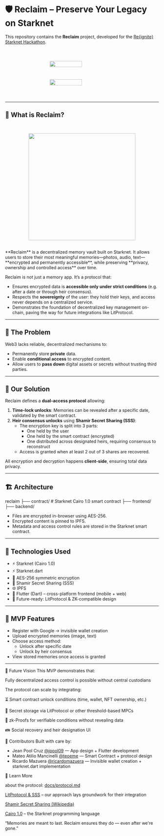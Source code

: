 # 🛡️ Reclaim – Preserve Your Legacy on Starknet

This repository contains the **Reclaim** project, developed for the [Re{ignite} Starknet Hackathon](https://hackathon.starknet.org).

<div style="display:flex; flex-direction:column; row-gap:40px; align-items:center; padding:40px">
<img src='./assets/Starknet-logo.png' width='50%' />
<img src='https://cdn.prod.website-files.com/67fd133ddb82322a63a09d4b/67fd17f25d83ce882f306427_hackathon-logo.svg'  width='50%'/>
</div>

[logo1]: https://cdn.prod.website-files.com/67fd133ddb82322a63a09d4b/67fd17f25d83ce882f306427_hackathon-logo.svg
[logo2]: ./assets/Starknet-logo.png
[logo3]: ./assets/reclaim-logo.jpg
[hackathon-link]: https://hackathon.starknet.org
[starknet-link]: https://starknet.io

---

## 🌱 What is Reclaim?
<div style="display:grid; place-content:center; padding:30px">
<img src="./assets/reclaim-logo.jpg" width="350" >
</div>
**Reclaim** is a decentralized memory vault built on Starknet. It allows users to store their most meaningful memories—photos, audio, text—**encrypted and permanently accessible**, while preserving **privacy, ownership and controlled access** over time.

Reclaim is not just a memory app. It’s a protocol that:
- Ensures encrypted data is **accessible only under strict conditions** (e.g. after a date or through heir consensus).
- Respects the **sovereignty** of the user: they hold their keys, and access never depends on a centralized service.
- Demonstrates the foundation of decentralized key management on-chain, paving the way for future integrations like LitProtocol.
---

## 🧩 The Problem

Web3 lacks reliable, decentralized mechanisms to:
- Permanently store **private** data.
- Enable **conditional access** to encrypted content.
- Allow users to **pass down** digital assets or secrets without trusting third parties.

---

## 🧪 Our Solution

Reclaim defines a **dual-access protocol** allowing:

1. **Time-lock unlocks**: Memories can be revealed after a specific date, validated by the smart contract.
2. **Heir consensus unlocks** using **Shamir Secret Sharing (SSS)**:
   - The encryption key is split into 3 parts:
     - One held by the user
     - One held by the smart contract (encrypted)
     - One distributed across designated heirs, requiring consensus to reconstruct
   - Access is granted when at least 2 out of 3 shares are recovered.

All encryption and decryption happens **client-side**, ensuring total data privacy.

---

## 🏗️ Architecture

reclaim
├── contract/ # Starknet Cairo 1.0 smart contract
├── frontend/ 
├── backend/ 


- Files are encrypted in-browser using AES-256.
- Encrypted content is pinned to IPFS.
- Metadata and access control rules are stored in the Starknet smart contract.

---

## 🧠 Technologies Used

- ⚡ Starknet (Cairo 1.0)
- ⚡ Starknet.dart
- 🔐 AES-256 symmetric encryption
- 🧩 Shamir Secret Sharing (SSS)
- 🌐 IPFS
- 📱 Flutter (Dart) – cross-platform frontend (mobile + web)
- 🧠 Future-ready: LitProtocol & ZK-compatible design

---

## 🚀 MVP Features

- Register with Google → invisible wallet creation
- Upload encrypted memories (image, text)
- Choose access method:
  - Unlock after specific date
  - Unlock by heir consensus
- View stored memories once access is granted

---

🔮 Future Vision
This MVP demonstrates that:

Fully decentralized access control is possible without central custodians

The protocol can scale by integrating:

⏳ Smart contract unlock conditions (time, wallet, NFT ownership, etc.)

🔐 Secret storage via LitProtocol or other threshold-based MPCs

🧠 zk-Proofs for verifiable conditions without revealing data

👪 Social recovery and heir designation UI

🤝 Contributors
Built with care by:

- Jean Pool Cruz [@jpool09](https://github.com/jpool09) — App design + Flutter development
- Mateo Atilio Mancinelli [@teoeme](https://github.com/teoeme) — Smart Contract + protocol design
- Ricardo Mazuera [@ricardomazuera](https://github.com/ricardomazuera) — Invisible wallet creation + starknet.dart implementation



🧠 Learn More

about the protocol: [docs/protocol.md](./docs/protocol.md)

[LitProtocol & SSS](https://litprotocol.io) – our approach lays groundwork for their integration

[Shamir Secret Sharing (Wikipedia)](https://en.wikipedia.org/wiki/Shamir%27s_Secret_Sharing)

[Cairo 1.0](https://book.cairo-lang.org/) – the Starknet programming language

“Memories are meant to last. Reclaim ensures they do — even after we're gone.”
